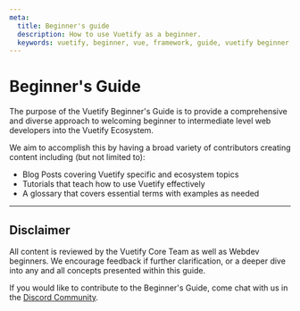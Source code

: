 ```yaml
---
meta:
  title: Beginner's guide
  description: How to use Vuetify as a beginner.
  keywords: vuetify, beginner, vue, framework, guide, vuetify beginner, starting vuetify, vuetify guide
---
```


# Beginner's Guide

The purpose of the Vuetify Beginner's Guide is to provide a comprehensive and diverse approach to welcoming beginner to intermediate level web developers into the Vuetify Ecosystem.

<promoted-ad slug="vuemastery-getting-started" />

We aim to accomplish this by having a broad variety of contributors creating content including (but not limited to):

* Blog Posts covering Vuetify specific and ecosystem topics
* Tutorials that teach how to use Vuetify effectively
* A glossary that covers essential terms with examples as needed

---

## Disclaimer
All content is reviewed by the Vuetify Core Team as well as Webdev beginners. We encourage feedback if further clarification, or a deeper dive into any and all concepts presented within this guide.

If you would like to contribute to the Beginner's Guide, come chat with us in the [Discord Community](https://discord.com/invite/s93b7Fv).

<backmatter />
